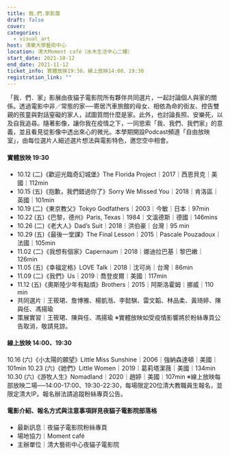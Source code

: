 ```yaml
---
title: 我.們.家影展
draft: false
cover: 
categories:
  - visual_art
host: 清華大學藝術中心
location: 清大Moment café（水木生活中心二樓）
start_date: 2021-10-12
end_date: 2021-11-12
ticket_info: 實體放映19:30，線上放映14:00、19:30
registration_link: ""
---
```


「我．們．家」影展由夜貓子電影院所有夥伴共同選片，一起討論個人與家的關係。透過電影中非／常態的家──寄居汽車旅館的母女、相依為命的街友、控告雙親的孩童與對話窒礙的家人，試圖質問什麼是家。此外，也討論長照、安樂死，以及自我追尋。隨著影像，讓你我在疫情之下，一同思索「我、我們、我們家」的意義，並且看見從影像中透出來心的微光。本學期開設Podcast頻道「自由放映室」，由每位選片人細述選片想法與電影特色，邀您空中相會。


#### 實體放映 19:30
- 10.12 (二)《歡迎光臨奇幻城堡》The Florida Project｜2017｜西恩貝克｜美國｜112min
- 10.15 (五)《抱歉，我們錯過你了》Sorry We Missed You｜2018｜肯洛區｜英國｜101min
- 10.19 (二)《東京教父》Tokyo Godfathers｜2003｜今敏｜⽇本｜97min
- 10.22 (五)《巴黎，德州》Paris, Texas｜1984｜文溫德斯｜德國｜146mins
- 10.26 (二)《老大人》Dad’s Suit｜2018｜洪伯豪｜台灣｜95 min
- 10.29 (五)《最後一堂課》The Final Lesson｜2015｜Pascale Pouzadoux｜法國｜105min
- 11.02 (二)《我想有個家》Capernaum｜2018｜娜迪拉巴基｜黎巴嫩｜126min
- 11.05 (五)《幸福定格》LOVE Talk｜2018｜沈可尚｜台灣｜86min
- 11.09 (二)《我們》Us｜2019｜喬登皮爾｜美國｜117min
- 11.12 (五)《奧斯陸少年有點煩》Brothers｜2015｜阿斯洛霍姆｜挪威｜110 min
- 共同選片｜王筱珺、詹博雅、楊凱湉、李懿騏、雷文韜、林品柔、黃琦婷、陳與任、馮揚瑜
- 策展實習｜王筱珺、陳與任、馮揚瑜
※實體放映如受疫情影響將於粉絲專頁公告取消，敬請見諒。

#### 線上放映 14:00、19:30
10.16 (六)《小太陽的願望》Little Miss Sunshine｜2006｜強納森達頓｜美國｜101min
10.23 (六)《她們》Little Women｜2019｜葛莉塔潔薇｜美國｜134min
10.30 (六)《游牧人生》Nomadland｜2020｜趙婷｜美國｜107min
※線上放映每部放映二場──14:00-17:00、19:30-22:30，每場限定20位清大教職員生報名，並限定清大IP。報名辦法請追蹤粉絲專頁公告。

#### 電影介紹、報名方式與注意事項詳見夜貓子電影院部落格
- 最新訊息｜夜貓子電影院粉絲專頁
- 場地協力｜Moment café
- 主辦單位｜清大藝術中心夜貓子電影院


